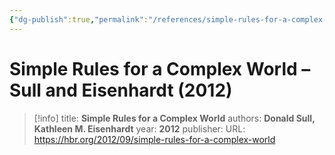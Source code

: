 ```yaml
---
{"dg-publish":true,"permalink":"/references/simple-rules-for-a-complex-world-sull-and-eisenhardt-2012/"}
---
```



# Simple Rules for a Complex World – Sull and Eisenhardt (2012)

> [!info]
> title: **Simple Rules for a Complex World**
> authors: **Donald Sull, Kathleen M. Eisenhardt**
> year: **2012**
> publisher: 
> URL: https://hbr.org/2012/09/simple-rules-for-a-complex-world


